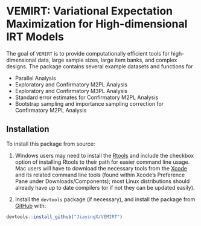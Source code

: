 
<!-- README.md is generated from README.Rmd. Please edit that file -->

# VEMIRT: Variational Expectation Maximization for High-dimensional IRT Models

<!-- badges: start -->
<!-- badges: end -->

The goal of `VEMIRT` is to provide computationally efficient tools for
high-dimensional data, large sample sizes, large item banks, and complex
designs. The package contains several example datasets and functions for

- Parallel Analysis
- Exploratory and Confirmatory M2PL Analysis
- Exploratory and Confirmatory M3PL Analysis
- Standard error estimates for Confirmatory M2PL Analysis
- Bootstrap sampling and importance sampling correction for Confirmatory
  M2PL Analysis

## Installation

To install this package from source:

1)  Windows users may need to install the
    [Rtools](https://CRAN.R-project.org/bin/windows/Rtools/) and include
    the checkbox option of installing Rtools to their path for easier
    command line usage. Mac users will have to download the necessary
    tools from the
    [Xcode](https://apps.apple.com/ca/app/xcode/id497799835?mt=12) and
    its related command line tools (found within Xcode’s Preference Pane
    under Downloads/Components); most Linux distributions should already
    have up to date compilers (or if not they can be updated easily).

2)  Install the `devtools` package (if necessary), and install the
    package from [GitHub](https://github.com/) with:

``` r
devtools::install_github("JiayingX/VEMIRT")
```
